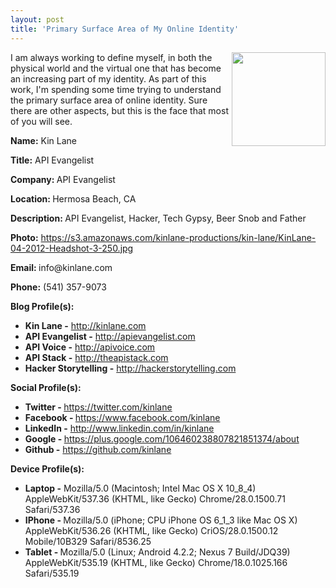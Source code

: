 ```yaml
---
layout: post
title: 'Primary Surface Area of My Online Identity'
---
```

<p><img src="https://s3.amazonaws.com/kinlane-productions/kin-lane/KinLane-04-2012-Headshot-3-250.jpg" alt="" width="150" align="right" /></p>
<p>I am always working to define myself, in both the physical world and the virtual one that has become an increasing part of my identity. As part of this work, I'm spending some time trying to understand the primary surface area of online identity. Sure there are other aspects, but this is the face that most of you will see.</p>
<p class="p1"><strong>Name:</strong> Kin Lane</p>
<p class="p1"><strong>Title:</strong> API Evangelist</p>
<p class="p1"><strong>Company: </strong>API Evangelist</p>
<p class="p1"><strong>Location: </strong>Hermosa Beach, CA</p>
<p class="p1"><strong>Description:&nbsp;</strong>API Evangelist, Hacker, Tech Gypsy, Beer Snob and Father</p>
<p class="p3"><span class="s1"><strong>Photo:</strong>&nbsp;<a href="https://s3.amazonaws.com/kinlane-productions/kin-lane/KinLane-04-2012-Headshot-3-250.jpg"><span class="s2">https://s3.amazonaws.com/kinlane-productions/kin-lane/KinLane-04-2012-Headshot-3-250.jpg</span></a>&nbsp;</span></p>
<p class="p1"><strong>Email: </strong>info@kinlane.com</p>
<p class="p1"><strong>Phone:</strong>&nbsp;(541) 357-9073</p>
<p class="p1"><strong>Blog Profile(s):</strong></p>
<ul>
<li><strong>Kin Lane -</strong> <a href="/admin/blog/Name: Kin Lane  Title: API Evangelist  Company: API Evangelist  Location: Hermosa Beach, CA  Description: API Evangelist, Hacker, Tech Gypsy, Beer Snob and Father  Photo: https:/s3.amazonaws.com/kinlane-productions/kin-lane/KinLane-04-2012-Headshot-3-250.jpg   Email: info@apievangelist.com  Phone: (541) 357-9073  Blog Profile(s):  Kin Lane - http:/kinlane.com API Evangelist - http:/apievangelist.com API Voice - http:/apivoice.com API Stack - http:/theapistack.com Hacker Storytelling - http:/hackerstorytelling.com  Social Profile(s):  Twitter: https:/twitter.com/kinlane  Facebook: https:/www.facebook.com/kinlane  LinkedIn: http:/www.linkedin.com/in/kinlane  Google: https:/plus.google.com/106460238807821851374/about  Github: https:/github.com/kinlane   Device Profile(s):  Laptop: Mozilla/5.0 (Macintosh; Intel Mac OS X 10_8_4) AppleWebKit/537.36 (KHTML, like Gecko) Chrome/28.0.1500.71 Safari/537.36 IPhone: Mozilla/5.0 (iPhone; CPU iPhone OS 6_1_3 like Mac OS X) AppleWebKit/536.26 (KHTML, like Gecko) CriOS/28.0.1500.12 Mobile/10B329 Safari/8536.25 Tablet: Mozilla/5.0 (Linux; Android 4.2.2; Nexus 7 Build/JDQ39) AppleWebKit/535.19 (KHTML, like Gecko) Chrome/18.0.1025.166 Safari/535.19">http://kinlane.com</a></li>
<li><strong>API Evangelist -</strong> <a href="http://apievangelist.com">http://apievangelist.com</a></li>
<li><strong>API Voice -</strong> <a href="http://apivoice.com">http://apivoice.com</a></li>
<li><strong>API Stack -</strong> <a href="http://theapistack.com">http://theapistack.com</a></li>
<li><strong>Hacker Storytelling -</strong> <a href="http://hackerstorytelling.com">http://hackerstorytelling.com</a></li>
</ul>
<p class="p1"><strong>Social Profile(s):</strong></p>
<ul>
<li><strong>Twitter -&nbsp;</strong><a href="https://twitter.com/kinlane"><span class="s2">https://twitter.com/kinlane</span></a>&nbsp;</li>
<li><strong>Facebook -&nbsp;</strong><a href="https://www.facebook.com/kinlane"><span class="s2">https://www.facebook.com/kinlane</span></a>&nbsp;</li>
<li><strong>LinkedIn -</strong>&nbsp;<a href="http://www.linkedin.com/in/kinlane"><span class="s2">http://www.linkedin.com/in/kinlane</span></a>&nbsp;</li>
<li><strong>Google -&nbsp;</strong><a href="https://plus.google.com/106460238807821851374/about"><span class="s2">https://plus.google.com/106460238807821851374/about</span></a>&nbsp;</li>
<li><strong>Github -</strong>&nbsp;<a href="https://github.com/kinlane"><span class="s2">https://github.com/kinlane</span></a>&nbsp;</li>
</ul>
<p class="p1"><strong>Device Profile(s):</strong></p>
<ul>
<li><strong>Laptop -</strong> Mozilla/5.0 (Macintosh; Intel Mac OS X 10_8_4) AppleWebKit/537.36 (KHTML, like Gecko) Chrome/28.0.1500.71 Safari/537.36</li>
<li><strong>IPhone - </strong>Mozilla/5.0 (iPhone; CPU iPhone OS 6_1_3 like Mac OS X) AppleWebKit/536.26 (KHTML, like Gecko) CriOS/28.0.1500.12 Mobile/10B329 Safari/8536.25</li>
<li><strong>Tablet - </strong>Mozilla/5.0 (Linux; Android 4.2.2; Nexus 7 Build/JDQ39) AppleWebKit/535.19 (KHTML, like Gecko) Chrome/18.0.1025.166 Safari/535.19</li>
</ul>
